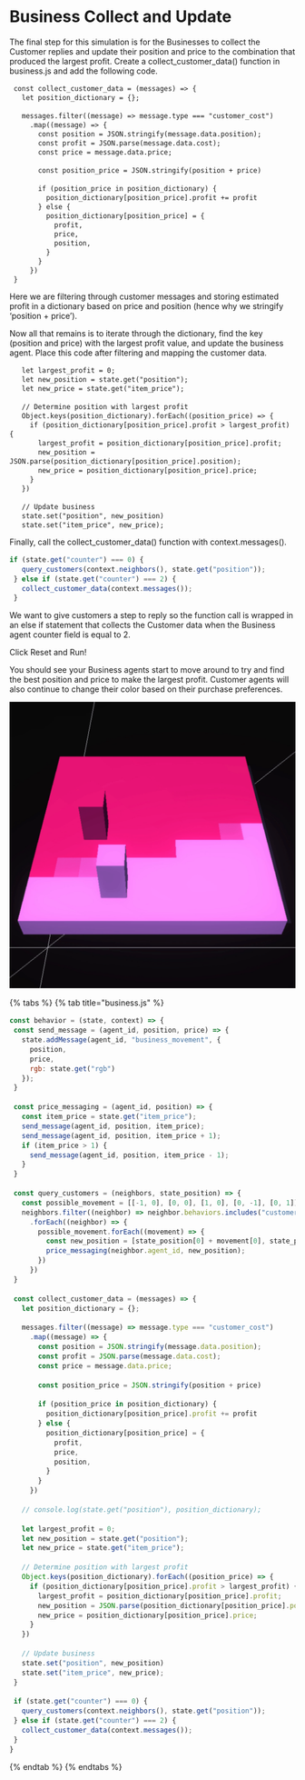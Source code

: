 # Business Collect and Update

The final step for this simulation is for the Businesses to collect the Customer replies and update their position and price to the combination that produced the largest profit. Create a collect\_customer\_data\(\) function in business.js and add the following code.

```text
 const collect_customer_data = (messages) => {
   let position_dictionary = {};
 
   messages.filter((message) => message.type === "customer_cost")
     .map((message) => {
       const position = JSON.stringify(message.data.position);
       const profit = JSON.parse(message.data.cost);
       const price = message.data.price;
 
       const position_price = JSON.stringify(position + price)
 
       if (position_price in position_dictionary) {
         position_dictionary[position_price].profit += profit
       } else {
         position_dictionary[position_price] = {
           profit,
           price,
           position,
         }
       }
     })
 }
```

Here we are filtering through customer messages and storing estimated profit in a dictionary based on price and position \(hence why we stringify ‘position + price’\).

Now all that remains is to iterate through the dictionary, find the key \(position and price\) with the largest profit value, and update the business agent. Place this code after filtering and mapping the customer data.

```text
   let largest_profit = 0;
   let new_position = state.get("position");
   let new_price = state.get("item_price");
 
   // Determine position with largest profit
   Object.keys(position_dictionary).forEach((position_price) => {
     if (position_dictionary[position_price].profit > largest_profit) {
       largest_profit = position_dictionary[position_price].profit;
       new_position = JSON.parse(position_dictionary[position_price].position);
       new_price = position_dictionary[position_price].price;
     }
   })
 
   // Update business
   state.set("position", new_position)
   state.set("item_price", new_price);
```

Finally, call the collect\_customer\_data\(\) function with context.messages\(\). 

```javascript
if (state.get("counter") === 0) {
   query_customers(context.neighbors(), state.get("position"));
 } else if (state.get("counter") === 2) {
   collect_customer_data(context.messages());
 }
```

We want to give customers a step to reply so the function call is wrapped in an else if statement that collects the Customer data when the Business agent counter field is equal to 2.

Click Reset and Run!

You should see your Business agents start to move around to try and find the best position and price to make the largest profit. Customer agents will also continue to change their color based on their purchase preferences.

![](../../../.gitbook/assets/lc_p1.gif)

{% tabs %}
{% tab title="business.js" %}
```javascript
const behavior = (state, context) => {
 const send_message = (agent_id, position, price) => {
   state.addMessage(agent_id, "business_movement", {
     position,
     price,
     rgb: state.get("rgb")
   });
 }
 
 const price_messaging = (agent_id, position) => {
   const item_price = state.get("item_price");
   send_message(agent_id, position, item_price);
   send_message(agent_id, position, item_price + 1);
   if (item_price > 1) {
     send_message(agent_id, position, item_price - 1);
   }
 }
 
 const query_customers = (neighbors, state_position) => {
   const possible_movement = [[-1, 0], [0, 0], [1, 0], [0, -1], [0, 1]];
   neighbors.filter((neighbor) => neighbor.behaviors.includes("customer.js"))
     .forEach((neighbor) => {
       possible_movement.forEach((movement) => {
         const new_position = [state_position[0] + movement[0], state_position[1] + movement[1]];
         price_messaging(neighbor.agent_id, new_position);
       })
     })
 }
 
 const collect_customer_data = (messages) => {
   let position_dictionary = {};
 
   messages.filter((message) => message.type === "customer_cost")
     .map((message) => {
       const position = JSON.stringify(message.data.position);
       const profit = JSON.parse(message.data.cost);
       const price = message.data.price;
 
       const position_price = JSON.stringify(position + price)
 
       if (position_price in position_dictionary) {
         position_dictionary[position_price].profit += profit
       } else {
         position_dictionary[position_price] = {
           profit,
           price,
           position,
         }
       }
     })
 
   // console.log(state.get("position"), position_dictionary);
  
   let largest_profit = 0;
   let new_position = state.get("position");
   let new_price = state.get("item_price");
 
   // Determine position with largest profit
   Object.keys(position_dictionary).forEach((position_price) => {
     if (position_dictionary[position_price].profit > largest_profit) {
       largest_profit = position_dictionary[position_price].profit;
       new_position = JSON.parse(position_dictionary[position_price].position);
       new_price = position_dictionary[position_price].price;
     }
   })
 
   // Update business
   state.set("position", new_position)
   state.set("item_price", new_price);
 }
 
 if (state.get("counter") === 0) {
   query_customers(context.neighbors(), state.get("position"));
 } else if (state.get("counter") === 2) {
   collect_customer_data(context.messages());
 }
}

```
{% endtab %}
{% endtabs %}

